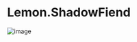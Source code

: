 # Lemon.ShadowFiend

![image](https://github.com/user-attachments/assets/640bc76d-3cbf-4e97-814b-7a39b216966c)
